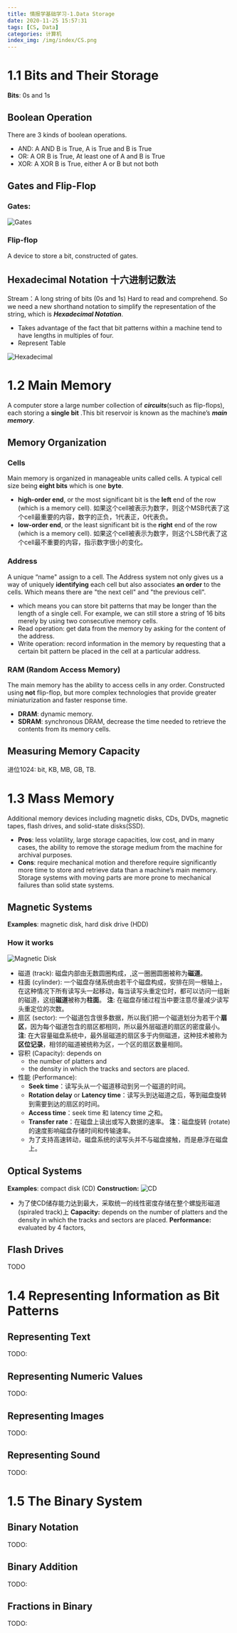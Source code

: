 ```yaml
---
title: 情报学基础学习-1.Data Storage
date: 2020-11-25 15:57:31
tags: [CS, Data]
categories: 计算机
index_img: /img/index/CS.png
---
```

# 1.1 Bits and Their Storage
**Bits**: 0s and 1s
## Boolean Operation 
There are 3 kinds of boolean operations.
- AND: A AND B is True, A is True and B is True
- OR: A OR B is True, At least one of A and B is True
- XOR: A XOR B is True, either A or B but not both

## Gates and Flip-Flop
### Gates:
![Gates](/img/index/CS-overview/flip-flop.jpg)
### Flip-flop 
A device to store a bit, constructed of gates.
## Hexadecimal Notation 十六进制记数法
Stream：A long string of bits (0s and 1s)
Hard to read and comprehend. So we need a new shorthand notation to simplify the representation of the string, which is ***Hexadecimal Notation***.
- Takes advantage of the fact that bit patterns within a machine tend to have lengths in multiples of four.
- Represent Table 

![Hexadecimal](/img/index/CS-overview/Hexadecimal.jpg)

# 1.2 Main Memory
A computer store a large number collection of ***circuits***(such as flip-flops), each storing a **single bit** .This bit reservoir is known as the machine’s ***main memory***.
## Memory Organization
### Cells
Main memory is organized in manageable units called cells. A typical cell size being **eight bits** which is one **byte**.
- **high-order end**, or the most significant bit is the **left** end of the row (which is a memory cell).
    如果这个cell被表示为数字，则这个MSB代表了这个cell最重要的内容，数字的正负，1代表正，0代表负。
- **low-order end**,  or the least significant bit is the **right** end of the row (which is a memory cell).
    如果这个cell被表示为数字，则这个LSB代表了这个cell最不重要的内容，指示数字很小的变化。

### Address
A unique “name" assign to a cell. The Address system not only gives us a way of uniquely **identifying** each cell but also associates **an order** to the cells. Which means there are "the next cell" and "the previous cell".
- which means you can store bit patterns that may be longer than the length of a single cell. 
    For example, we can still store a string of 16 bits merely by using two consecutive memory cells.
- Read operation: get data from the memory by asking for the content of the address.
- Write operation: record information in the memory by requesting that a certain bit pattern be placed in the cell at a particular address.

### RAM (Random Access Memory)
The main memory has the ability to access cells in any order.
Constructed using **not** flip-flop, but more complex technologies that provide greater miniaturization and faster response time. 
- **DRAM**: dynamic memory.
- **SDRAM**: synchronous DRAM, decrease the time needed to retrieve the contents from its memory cells.

## Measuring Memory Capacity
进位1024: bit, KB, MB, GB, TB.

# 1.3 Mass Memory
Additional memory devices including magnetic disks, CDs, DVDs, magnetic tapes, flash drives, and solid-state disks(SSD).
- **Pros**: less volatility, large storage capacities, low cost, and in many cases, the ability to remove the storage medium from the machine for archival purposes.
- **Cons**: require mechanical motion and therefore require significantly more time to store and retrieve data than a machine’s main memory. Storage systems with moving parts are more prone to mechanical failures than solid state systems.

## Magnetic Systems
**Examples**: magnetic disk, hard disk drive (HDD)
### How it works 
![Magnetic Disk](/img/index/CS-overview/disk.jpg)
- 磁道 (track): 磁盘内部由无数圆圈构成，,这一圈圈圆圈被称为**磁道**。
- 柱面 (cylinder): 一个磁盘存储系统由若干个磁盘构成，安排在同一根轴上，在这种情况下所有读写头一起移动，每当读写头重定位时，都可以访问一组新的磁道，这组**磁道**被称为**柱面**。
    **注**: 在磁盘存储过程当中要注意尽量减少读写头重定位的次数。
- 扇区 (sector): 一个磁道包含很多数据，所以我们把一个磁道划分为若干个**扇区**，因为每个磁道包含的扇区都相同，所以最外层磁道的扇区的密度最小。
    **注**: 在大容量磁盘系统中，最外层磁道的扇区多于内侧磁道，这种技术被称为**区位记录**，相邻的磁道被统称为区，一个区的扇区数量相同。
- 容积 (Capacity): depends on 
    - the number of platters and 
    - the density in which the tracks and sectors are placed.
- 性能 (Performance): 
    - **Seek time**：读写头从一个磁道移动到另一个磁道的时间。
    - **Rotation delay** or **Latency time**：读写头到达磁道之后，等到磁盘旋转到需要到达的扇区的时间。
    - **Access time**：seek time 和 latency time 之和。
    - **Transfer rate**：在磁盘上读出或写入数据的速率。
    **注**：磁盘旋转 (rotate) 的速度影响磁盘存储时间和传输速率。
    - 为了支持高速转动，磁盘系统的读写头并不与磁盘接触，而是悬浮在磁盘上。

## Optical Systems
**Examples**:  compact disk (CD)
**Construction:** 
![CD](/img/index/CS-overview/CD.jpg)
- 为了使CD储存能力达到最大，采取统一的线性密度存储在整个螺旋形磁道 (spiraled track)上
**Capacity:** depends on the number of platters and the density in which the tracks and sectors are placed.
**Performance:** evaluated by 4 factors,


## Flash Drives
TODO

# 1.4 Representing Information as Bit Patterns
## Representing Text
TODO:

## Representing Numeric Values
TODO:

## Representing Images
TODO:

## Representing Sound
TODO:

# 1.5 The Binary System
## Binary Notation
TODO:

## Binary Addition
TODO:

## Fractions in Binary
TODO: